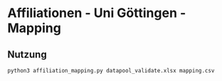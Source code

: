 # Affiliationen - Uni Göttingen - Mapping

## Nutzung

```sh
python3 affiliation_mapping.py datapool_validate.xlsx mapping.csv
```
